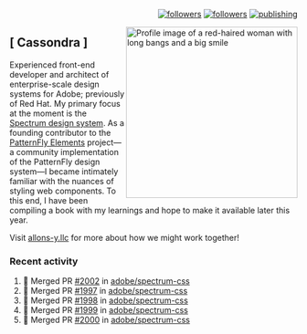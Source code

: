 <p align="right"><a rel="me" href="https://front-end.social/@castastrophe">
    <img alt="followers" title="Follow me on Mastodon" src="https://img.shields.io/mastodon/follow/109297102751309835?domain=https%3A%2F%2Ffront-end.social&label=Follow&logo=mastodon&logoColor=white&style=for-the-badge&labelColor=008080&color=006969"/></a>
  <a href="https://codepen.io/castastrophe/">
    <img alt="followers" title="Follow me on CodePen" src="https://img.shields.io/badge/16-1?color=640464&labelColor=7c007c&style=for-the-badge&logo=codepen&label=Follow"/></a>
<a href="https://castastrophe.medium.com/">
    <img alt="publishing" title="View articles on Medium" src="https://img.shields.io/badge/107-1?color=666&labelColor=444&label=subscribe&logo=medium&logoColor=white&style=for-the-badge"/></a>
    </p>
    
<img align="right" src="https://user-images.githubusercontent.com/1840295/209837133-f6b4d7a5-2117-4634-83b8-a635fb49a96a.png" height="300" alt="Profile image of a red-haired woman with long bangs and a big smile">

## [&nbsp;Cassondra&nbsp;]
    
Experienced front-end developer and architect of enterprise-scale design systems for Adobe; previously of Red Hat. My primary focus at the moment is the [Spectrum design system](https://github.com/adobe/spectrum-css). As a founding contributor to the [PatternFly&nbsp;Elements](https://github.com/patternfly/patternfly-elements) project&mdash;a community implementation of the PatternFly design system&mdash;I became intimately familiar with the nuances of styling web components. To this end, I have been compiling a book with my learnings and hope to make it available later this year.

Visit [allons-y.llc](http://allons-y.llc/) for more about how we might work together!

### Recent activity

<!--START_SECTION:activity-->
1. 🎉 Merged PR [#2002](https://github.com/adobe/spectrum-css/pull/2002) in [adobe/spectrum-css](https://github.com/adobe/spectrum-css)
2. 🎉 Merged PR [#1997](https://github.com/adobe/spectrum-css/pull/1997) in [adobe/spectrum-css](https://github.com/adobe/spectrum-css)
3. 🎉 Merged PR [#1998](https://github.com/adobe/spectrum-css/pull/1998) in [adobe/spectrum-css](https://github.com/adobe/spectrum-css)
4. 🎉 Merged PR [#1999](https://github.com/adobe/spectrum-css/pull/1999) in [adobe/spectrum-css](https://github.com/adobe/spectrum-css)
5. 🎉 Merged PR [#2000](https://github.com/adobe/spectrum-css/pull/2000) in [adobe/spectrum-css](https://github.com/adobe/spectrum-css)
<!--END_SECTION:activity-->
